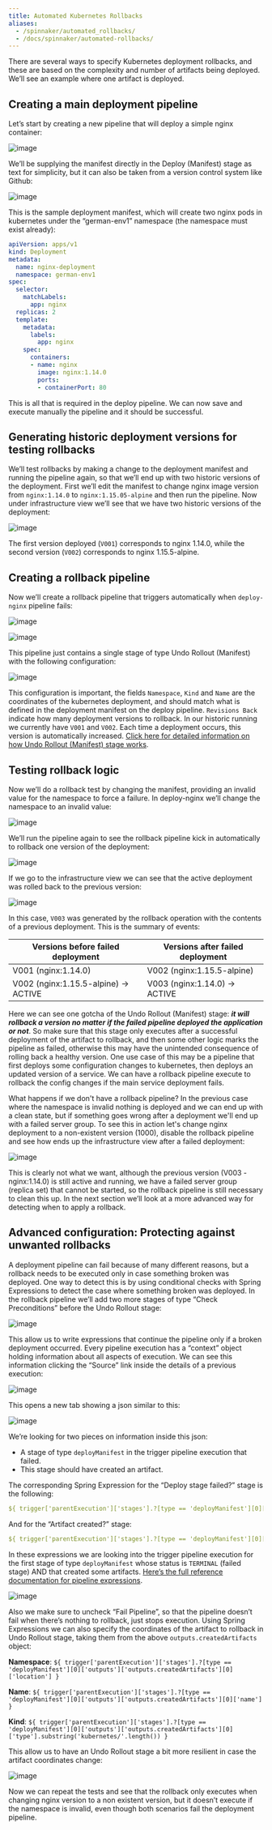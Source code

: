 ```yaml
---
title: Automated Kubernetes Rollbacks
aliases:
  - /spinnaker/automated_rollbacks/
  - /docs/spinnaker/automated-rollbacks/
---
```



There are several ways to specify Kubernetes deployment rollbacks, and these are based on the complexity and number of artifacts being deployed. We’ll see an example where one artifact is deployed.

## Creating a main deployment pipeline

Let’s start by creating a new pipeline that will deploy a simple nginx container:

![image](/images/aut-rollbacks-deploy-pipeline.png)

We’ll be supplying the manifest directly in the Deploy (Manifest) stage as text for simplicity, but it can also be taken from a version control system like Github:

![image](/images/aut-rollbacks-deploy-manifest-1.png)

This is the sample deployment manifest, which will create two nginx pods in kubernetes under the “german-env1” namespace (the namespace must exist already):

```yaml
apiVersion: apps/v1
kind: Deployment
metadata:
  name: nginx-deployment
  namespace: german-env1
spec:
  selector:
    matchLabels:
      app: nginx
  replicas: 2
  template:
    metadata:
      labels:
        app: nginx
    spec:
      containers:
      - name: nginx
        image: nginx:1.14.0
        ports:
        - containerPort: 80
```

This is all that is required in the deploy pipeline. We can now save and execute manually the pipeline and it should be successful.

## Generating historic deployment versions for testing rollbacks

We’ll test rollbacks by making a change to the deployment manifest and running the pipeline again, so that we’ll end up with two historic versions of the deployment. First we’ll edit the manifest to change nginx image version from `nginx:1.14.0` to `nginx:1.15.05-alpine` and then run the pipeline. Now under infrastructure view we’ll see that we have two historic versions of the deployment:

![image](/images/aut-rollbacks-infra-1.png)

The first version deployed (`V001`) corresponds to nginx 1.14.0, while the second version (`V002`) corresponds to nginx 1.15.5-alpine.

## Creating a rollback pipeline

Now we’ll create a rollback pipeline that triggers automatically when `deploy-nginx` pipeline fails:

![image](/images/aut-rollbacks-rollpipeline-1.png)

![image](/images/aut-rollbacks-trigger.png)

This pipeline just contains a single stage of type Undo Rollout (Manifest) with the following configuration:

![image](/images/aut-rollbacks-undo-rollout-1.png)

This configuration is important, the fields `Namespace`, `Kind` and `Name` are the coordinates of the kubernetes deployment, and should match what is defined in the deployment manifest on the deploy pipeline. `Revisions Back` indicate how many deployment versions to rollback. In our historic running we currently have `V001` and `V002`. Each time a deployment occurs, this version is automatically increased. [Click here for detailed information on how Undo Rollout (Manifest) stage works](https://www.spinnaker.io/guides/user/kubernetes-v2/automated-rollbacks/#automated-rollbacks).

## Testing rollback logic

Now we’ll do a rollback test by changing the manifest, providing an invalid value for the namespace to force a failure. In deploy-nginx we’ll change the namespace to an invalid value:

![image](/images/aut-rollbacks-deploy-manifest-invalid-1.png)

We’ll run the pipeline again to see the rollback pipeline kick in automatically to rollback one version of the deployment:

![image](/images/aut-rollbacks-exec-history-1.png)

If we go to the infrastructure view we can see that the active deployment was rolled back to the previous version:

![image](/images/aut-rollbacks-infra-2.png)

In this case, `V003` was generated by the rollback operation with the contents of a previous deployment. This is the summary of events:

| **Versions before failed deployment**  |  **Versions after failed deployment** |
|---|---|
|V001 (nginx:1.14.0)|V002 (nginx:1.15.5-alpine)|
|V002 (nginx:1.15.5-alpine) → ACTIVE|V003 (nginx:1.14.0) → ACTIVE|

Here we can see one gotcha of the Undo Rollout (Manifest) stage: _**it will rollback a version no matter if the failed pipeline deployed the application or not**_. So make sure that this stage only executes after a successful deployment of the artifact to rollback, and then some other logic marks the pipeline as failed, otherwise this may have the unintended consequence of rolling back a healthy version. One use case of this may be a pipeline that first deploys some configuration changes to kubernetes, then deploys an updated version of a service. We can have a rollback pipeline execute to rollback the config changes if the main service deployment fails.

What happens if we don't have a rollback pipeline? In the previous case where the namespace is invalid nothing is deployed and we can end up with a clean state, but if something goes wrong after a deployment we'll end up with a failed server group. To see this in action let's change nginx deployment to a non-existent version (1000), disable the rollback pipeline and see how ends up the infrastructure view after a failed deployment:

![image](/images/aut-rollbacks-infra-3.png)

This is clearly not what we want, although the previous version (V003 - nginx:1.14.0) is still active and running, we have a failed server group (replica set) that cannot be started, so the rollback pipeline is still necessary to clean this up. In the next section we’ll look at a more advanced way for detecting when to apply a rollback.

## Advanced configuration: Protecting against unwanted rollbacks

A deployment pipeline can fail because of many different reasons, but a rollback needs to be executed only in case something broken was deployed. One way to detect this is by using conditional checks with Spring Expressions to detect the case where something broken was deployed. In the rollback pipeline we’ll add two more stages of type “Check Preconditions” before the Undo Rollout stage:

![image](/images/aut-rollbacks-rollpipeline-2.png)

This allow us to write expressions that continue the pipeline only if a broken deployment occurred. Every pipeline execution has a “context” object holding information about all aspects of execution. We can see this information clicking the “Source” link inside the details of a previous execution:

![image](/images/aut-rollbacks-exec-details-1.png)

This opens a new tab showing a json similar to this:

![image](/images/aut-rollbacks-exec-json-1.png)

We’re looking for two pieces on information inside this json:

* A stage of type `deployManifest` in the trigger pipeline execution that failed.
* This stage should have created an artifact.

The corresponding Spring Expression for the “Deploy stage failed?” stage is the following:

```yaml
${ trigger['parentExecution']['stages'].?[type == 'deployManifest'][0]['status'].toString() == 'TERMINAL' }
```

And for the “Artifact created?” stage:

```yaml
${ trigger['parentExecution']['stages'].?[type == 'deployManifest'][0]['outputs']['outputs.createdArtifacts'] != null }
```

In these expressions we are looking into the trigger pipeline execution for the first stage of type `deployManifest` whose status is `TERMINAL` (failed stage) AND that created some artifacts. [Here’s the full reference documentation for pipeline expressions](https://www.spinnaker.io/reference/pipeline/expressions/).

![image](/images/aut-rollbacks-precond-1.png)

Also we make sure to uncheck “Fail Pipeline”, so that the pipeline doesn’t fail when there’s nothing to rollback, just stops execution. Using Spring Expressions we can also specify the coordinates of the artifact to rollback in Undo Rollout stage, taking them from the above `outputs.createdArtifacts` object:

**Namespace**: `${ trigger['parentExecution']['stages'].?[type == 'deployManifest'][0]['outputs']['outputs.createdArtifacts'][0]['location'] }`

**Name**: `${ trigger['parentExecution']['stages'].?[type == 'deployManifest'][0]['outputs']['outputs.createdArtifacts'][0]['name'] }`

**Kind**: `${ trigger['parentExecution']['stages'].?[type == 'deployManifest'][0]['outputs']['outputs.createdArtifacts'][0]['type'].substring('kubernetes/'.length()) }`

This allow us to have an Undo Rollout stage a bit more resilient in case the artifact coordinates change:

![image](/images/aut-rollbacks-undo-rollout-2.png)

Now we can repeat the tests and see that the rollback only executes when changing nginx version to a non existent version, but it doesn’t execute if the namespace is invalid, even though both scenarios fail the deployment pipeline.
